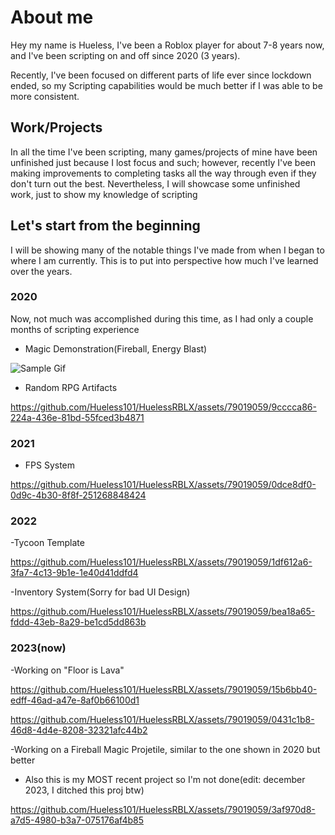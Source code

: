 # About me  

Hey my name is Hueless, I've been a Roblox player for about 7-8 years now, and I've been scripting on and off since 2020 (3 years).  

Recently, I've been focused on different parts of life ever since lockdown ended, so my Scripting capabilities would be much better if I was able to be more consistent. 

## Work/Projects  

In all the time I've been scripting, many games/projects of mine have been unfinished just because I lost focus and such; however, recently I've been making improvements to completing tasks all the way through even if they don't turn out the best. Nevertheless, I will showcase some unfinished work, just to show my knowledge of scripting

## Let's start from the beginning  

I will be showing many of the notable things I've made from when I began to where I am currently. This is to put into perspective how much I've learned over the years.  

### 2020  

Now, not much was accomplished during this time, as I had only a couple months of scripting experience  

- Magic Demonstration(Fireball, Energy Blast)  


![Sample Gif](e3e6da03ac5a15ece32c7b9c5c4947d5.gif) 

- Random RPG Artifacts



https://github.com/Hueless101/HuelessRBLX/assets/79019059/9cccca86-224a-436e-81bd-55fced3b4871



### 2021

- FPS System


https://github.com/Hueless101/HuelessRBLX/assets/79019059/0dce8df0-0d9c-4b30-8f8f-251268848424




### 2022 

-Tycoon Template  



https://github.com/Hueless101/HuelessRBLX/assets/79019059/1df612a6-3fa7-4c13-9b1e-1e40d41ddfd4




-Inventory System(Sorry for bad UI Design)


https://github.com/Hueless101/HuelessRBLX/assets/79019059/bea18a65-fddd-43eb-8a29-be1cd5dd863b



### 2023(now)

-Working on "Floor is Lava"


https://github.com/Hueless101/HuelessRBLX/assets/79019059/15b6bb40-edff-46ad-a47e-8af0b66100d1


https://github.com/Hueless101/HuelessRBLX/assets/79019059/0431c1b8-46d8-4d4e-8208-32321afc44b2






-Working on a Fireball Magic Projetile, similar to the one shown in 2020 but better
- Also this is my MOST recent project so I'm not done(edit: december 2023, I ditched this proj btw)




https://github.com/Hueless101/HuelessRBLX/assets/79019059/3af970d8-a7d5-4980-b3a7-075176af4b85




 

